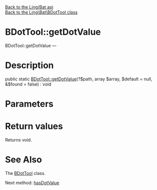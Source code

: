 [Back to the Ling/Bat api](https://github.com/lingtalfi/Bat/blob/master/doc/api/Ling/Bat.md)<br>
[Back to the Ling\Bat\BDotTool class](https://github.com/lingtalfi/Bat/blob/master/doc/api/Ling/Bat/BDotTool.md)


BDotTool::getDotValue
================



BDotTool::getDotValue — 




Description
================


public static [BDotTool::getDotValue](https://github.com/lingtalfi/Bat/blob/master/doc/api/Ling/Bat/BDotTool/getDotValue.md)(?$path, array $array, $default = null, &$found = false) : void









Parameters
================



Return values
================

Returns void.








See Also
================

The [BDotTool](https://github.com/lingtalfi/Bat/blob/master/doc/api/Ling/Bat/BDotTool.md) class.

Next method: [hasDotValue](https://github.com/lingtalfi/Bat/blob/master/doc/api/Ling/Bat/BDotTool/hasDotValue.md)<br>

